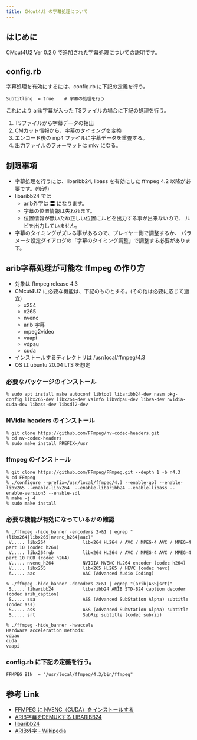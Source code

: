 ```yaml
---
title: CMcut4U2 の字幕処理について
---
```



## はじめに

CMcut4U2 Ver 0.2.0 で追加された字幕処理についての説明です。

## config.rb

字幕処理を有効にするには、config.rb に下記の定義を行う。

```
Subtitling  = true    # 字幕の処理を行う
```

これにより arib字幕が入った TSファイルの場合に下記の処理を行う。
1. TSファイルから字幕データの抽出
1. CMカット情報から、字幕のタイミングを変換
1. エンコード後の mp4 ファイルに字幕データを重畳する。
1. 出力ファイルのフォーマットは mkv になる。



## 制限事項

* 字幕処理を行うには、libaribb24, libass を有効にした
  ffmpeg 4.2 以降が必要です。(後述)
* libaribb24 では
  * arib外字は 〓 になります。
  * 字幕の位置情報は失われます。
  * 位置情報が無いため正しい位置にルビを出力する事が出来ないので、
    ルビを出力していません。
* 字幕のタイミングがズレる事があるので、プレイヤー側で調整するか、
  パラメータ設定ダイアログの「字幕のタイミング調整」で調整する必要があります。


## arib字幕処理が可能な ffmpeg の作り方

* 対象は ffmpeg release 4.3 
* CMcut4U2 に必要な機能は、下記のものとする。(その他は必要に応じて適宜)
  * x254
  * x265
  * nvenc
  * arib 字幕
  * mpeg2video
  * vaapi
  * vdpau
  * cuda
* インストールするディレクトリは /usr/local/ffmpeg/4.3
* OS は ubuntu 20.04 LTS を想定

### 必要なパッケージのインストール
```
% sudo apt install make autoconf libtool libaribb24-dev nasm pkg-config libx265-dev libx264-dev vainfo libvdpau-dev libva-dev nvidia-cuda-dev libass-dev libsdl2-dev
```



### NVidia headers のインストール

```
% git clone https://github.com/FFmpeg/nv-codec-headers.git
% cd nv-codec-headers
% sudo make install PREFIX=/usr
```


### ffmpeg のインストール

```
% git clone https://github.com/FFmpeg/FFmpeg.git --depth 1 -b n4.3
% cd FFmpeg
% ./configure --prefix=/usr/local/ffmpeg/4.3 --enable-gpl --enable-libx265 --enable-libx264  --enable-libaribb24 --enable-libass --enable-version3 --enable-sdl
% make -j 4
% sudo make install
```

### 必要な機能が有効になっているかの確認
```
% ./ffmpeg -hide_banner -encoders 2>&1 | egrep "(libx264|libx265|nvenc_h264|aac)"
 V..... libx264              libx264 H.264 / AVC / MPEG-4 AVC / MPEG-4 part 10 (codec h264)
 V..... libx264rgb           libx264 H.264 / AVC / MPEG-4 AVC / MPEG-4 part 10 RGB (codec h264)
 V..... nvenc_h264           NVIDIA NVENC H.264 encoder (codec h264)
 V..... libx265              libx265 H.265 / HEVC (codec hevc)
 A..... aac                  AAC (Advanced Audio Coding)

% ./ffmpeg -hide_banner -decoders 2>&1 | egrep "(arib|ASS|srt)"
 S..... libaribb24           libaribb24 ARIB STD-B24 caption decoder (codec arib_caption)
 S..... ssa                  ASS (Advanced SubStation Alpha) subtitle (codec ass)
 S..... ass                  ASS (Advanced SubStation Alpha) subtitle
 S..... srt                  SubRip subtitle (codec subrip)

% ./ffmpeg -hide_banner -hwaccels
Hardware acceleration methods:
vdpau
cuda
vaapi
```

### config.rb に下記の定義を行う。

```
FFMPEG_BIN  = "/usr/local/ffmpeg/4.3/bin/ffmpeg"
```



## 参考 Link
* [FFMPEG に NVENC（CUDA）をインストールする](https://nico-lab.net/installing_cuda_with_ffmpeg/)
* [ARIB字幕をDEMUXする LIBARIBB24](https://nico-lab.net/libaribb24_with_ffmpeg/)
* [libaribb24](https://github.com/nkoriyama/aribb24)
* [ARIB外字 - Wikipedia](https://ja.wikipedia.org/wiki/ARIB外字)